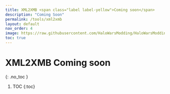 ```yaml
---
title: XML2XMB <span class="label label-yellow">Coming soon</span>
description: "Coming Soon"
permalink: /tools/xml2xmb
layout: default
nav_order: 4
image: https://raw.githubusercontent.com/HaloWarsModding/HaloWarsModding.github.io/master/resources/images/metadata/header.png
toc: true
---
```


# XML2XMB <span class="label label-yellow">Coming soon</span>
{: .no_toc }

1. TOC
{:toc}